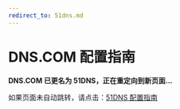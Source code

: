 ```yaml
---
redirect_to: 51dns.md
---
```


# DNS.COM 配置指南

**DNS.COM 已更名为 51DNS，正在重定向到新页面...**

如果页面未自动跳转，请点击：[51DNS 配置指南](51dns.md)

<script>
window.location.href = '51dns.html';
</script>
